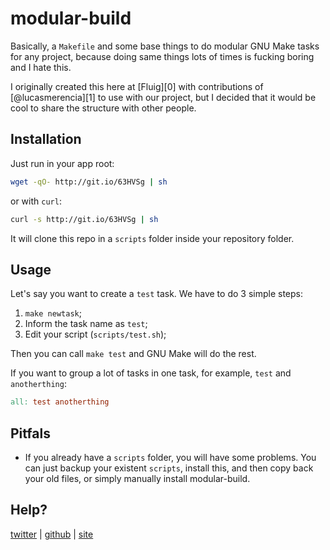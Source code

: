 # modular-build

Basically, a `Makefile` and some base things to do modular GNU Make
tasks for any project, because doing same things lots of times is
fucking boring and I hate this.

I originally created this here at [Fluig][0] with contributions of
[@lucasmerencia][1] to use with our project, but I decided that it
would be cool to share the structure with other people.

## Installation

Just run in your app root:

```sh
wget -qO- http://git.io/63HVSg | sh
```

or with `curl`:

```sh
curl -s http://git.io/63HVSg | sh
```

It will clone this repo in a `scripts` folder inside your repository folder.

## Usage

Let's say you want to create a `test` task. We have to do 3 simple steps:

1. `make newtask`;
1. Inform the task name as `test`;
1. Edit your script (`scripts/test.sh`);

Then you can call `make test` and GNU Make will do the rest.

If you want to group a lot of tasks in one task, for example, `test` and
`anotherthing`:

```Makefile
all: test anotherthing
```

## Pitfals

- If you already have a `scripts` folder, you will have some problems. You can just backup
your existent `scripts`, install this, and then copy back your old files, or simply
manually install modular-build.

## Help?

[twitter](http://twitter.com/caarlos0) |
[github](http://github.com/caarlos0) |
[site](http://carlosbecker.com)

